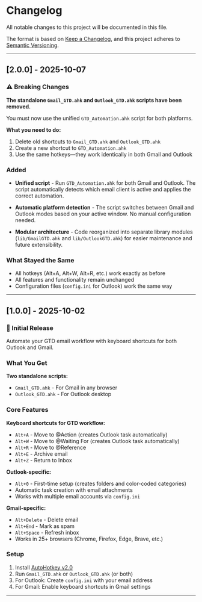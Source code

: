 # Changelog

All notable changes to this project will be documented in this file.

The format is based on [Keep a Changelog](https://keepachangelog.com/en/1.0.0/),
and this project adheres to [Semantic Versioning](https://semver.org/spec/v2.0.0.html).

---

## [2.0.0] - 2025-10-07

### ⚠️ Breaking Changes

**The standalone `Gmail_GTD.ahk` and `Outlook_GTD.ahk` scripts have been removed.**

You must now use the unified `GTD_Automation.ahk` script for both platforms.

**What you need to do:**
1. Delete old shortcuts to `Gmail_GTD.ahk` and `Outlook_GTD.ahk`
2. Create a new shortcut to `GTD_Automation.ahk`
3. Use the same hotkeys—they work identically in both Gmail and Outlook

### Added

- **Unified script** - Run `GTD_Automation.ahk` for both Gmail and Outlook. The script automatically detects which email client is active and applies the correct automation.

- **Automatic platform detection** - The script switches between Gmail and Outlook modes based on your active window. No manual configuration needed.

- **Modular architecture** - Code reorganized into separate library modules (`lib/GmailGTD.ahk` and `lib/OutlookGTD.ahk`) for easier maintenance and future extensibility.

### What Stayed the Same

- All hotkeys (Alt+A, Alt+W, Alt+R, etc.) work exactly as before
- All features and functionality remain unchanged
- Configuration files (`config.ini` for Outlook) work the same way

---

## [1.0.0] - 2025-10-02

### 🚀 Initial Release

Automate your GTD email workflow with keyboard shortcuts for both Outlook and Gmail.

### What You Get

**Two standalone scripts:**
- `Gmail_GTD.ahk` - For Gmail in any browser
- `Outlook_GTD.ahk` - For Outlook desktop

### Core Features

**Keyboard shortcuts for GTD workflow:**
- `Alt+A` - Move to @Action (creates Outlook task automatically)
- `Alt+W` - Move to @Waiting For (creates Outlook task automatically)
- `Alt+R` - Move to @Reference
- `Alt+E` - Archive email
- `Alt+Z` - Return to Inbox

**Outlook-specific:**
- `Alt+0` - First-time setup (creates folders and color-coded categories)
- Automatic task creation with email attachments
- Works with multiple email accounts via `config.ini`

**Gmail-specific:**
- `Alt+Delete` - Delete email
- `Alt+End` - Mark as spam
- `Alt+Space` - Refresh inbox
- Works in 25+ browsers (Chrome, Firefox, Edge, Brave, etc.)

### Setup

1. Install [AutoHotkey v2.0](https://www.autohotkey.com/v2/)
2. Run `Gmail_GTD.ahk` or `Outlook_GTD.ahk` (or both)
3. For Outlook: Create `config.ini` with your email address
4. For Gmail: Enable keyboard shortcuts in Gmail settings

---